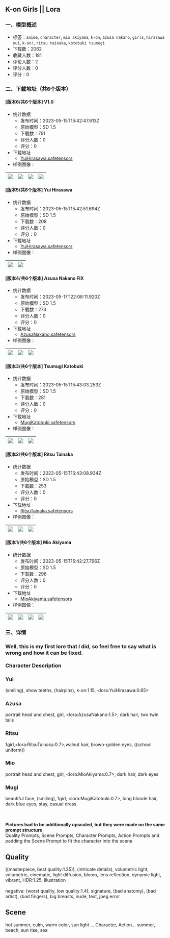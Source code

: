 ## K-on Girls || Lora 
### 一、模型概述

- 标签：`anime`, `character`, `mio akiyama`, `k-on`, `azusa nakano`, `girls`, `hirasawa yui`, `k-on!`, `ritsu tainaka`, `kotobuki tsumugi`
- 下载数：2062
- 收藏人数：181
- 评论人数：2
- 评分人数：0
- 评分：0

### 二、下载地址（共6个版本）

#### [版本6/共6个版本] V1.0

- 统计数据
  - 发布时间：2023-05-15T15:42:47.613Z
  - 原始模型：SD 1.5
  - 下载数：751
  - 评分人数：0
  - 评分：0
- 下载地址
  - [YuiHirasawa.safetensors](https://civitai.com/api/download/models/71308)
- 样例图像：

| <img src="https://image.civitai.com/xG1nkqKTMzGDvpLrqFT7WA/e2bcc19b-19c1-4832-bfa7-8ff507b15d05/width=450/796857.jpeg" /> | <img src="https://image.civitai.com/xG1nkqKTMzGDvpLrqFT7WA/8b0fd9a1-baaa-4a5b-9bf9-e117d0fc054c/width=450/796940.jpeg" /> | <img src="https://image.civitai.com/xG1nkqKTMzGDvpLrqFT7WA/e3456bf6-ac82-4897-bd40-7120176d0dce/width=450/796955.jpeg" /> | <img src="https://image.civitai.com/xG1nkqKTMzGDvpLrqFT7WA/e1963f4f-f5e1-4dc2-90de-d81f460da559/width=450/796964.jpeg" /> |
| ---- | ---- | ---- | ---- |

#### [版本5/共6个版本] Yui Hirasawa

- 统计数据
  - 发布时间：2023-05-15T15:42:51.694Z
  - 原始模型：SD 1.5
  - 下载数：208
  - 评分人数：0
  - 评分：0
- 下载地址
  - [YuiHirasawa.safetensors](https://civitai.com/api/download/models/71348)
- 样例图像：

| <img src="https://image.civitai.com/xG1nkqKTMzGDvpLrqFT7WA/1642f8ff-8c5c-45bf-a4b4-9df095784928/width=450/797223.jpeg" /> | <img src="https://image.civitai.com/xG1nkqKTMzGDvpLrqFT7WA/1df10f81-a51f-4a1f-ab45-652b653ba8e0/width=450/797224.jpeg" /> |
| ---- | ---- |

#### [版本4/共6个版本] Azusa Nakano FIX

- 统计数据
  - 发布时间：2023-05-17T22:08:11.920Z
  - 原始模型：SD 1.5
  - 下载数：273
  - 评分人数：0
  - 评分：0
- 下载地址
  - [AzusaNakano.safetensors](https://civitai.com/api/download/models/71391)
- 样例图像：

| <img src="https://image.civitai.com/xG1nkqKTMzGDvpLrqFT7WA/b4f85ef8-c9b1-4a1d-b945-70a40a6ca349/width=450/797408.jpeg" /> | <img src="https://image.civitai.com/xG1nkqKTMzGDvpLrqFT7WA/a390e8cd-862e-4d27-9212-071a13766a87/width=450/797409.jpeg" /> | <img src="https://image.civitai.com/xG1nkqKTMzGDvpLrqFT7WA/8b86ab88-6e5a-40e6-9ed4-7137e606dd18/width=450/797410.jpeg" /> |
| ---- | ---- | ---- |

#### [版本3/共6个版本] Tsumugi Katobuki

- 统计数据
  - 发布时间：2023-05-15T15:43:03.253Z
  - 原始模型：SD 1.5
  - 下载数：281
  - 评分人数：0
  - 评分：0
- 下载地址
  - [MugiKatobuki.safetensors](https://civitai.com/api/download/models/71393)
- 样例图像：

| <img src="https://image.civitai.com/xG1nkqKTMzGDvpLrqFT7WA/67903d25-75ed-41be-9081-d01408653365/width=450/797912.jpeg" /> | <img src="https://image.civitai.com/xG1nkqKTMzGDvpLrqFT7WA/30ba240d-1976-4f73-a9af-120a5917561c/width=450/797910.jpeg" /> | <img src="https://image.civitai.com/xG1nkqKTMzGDvpLrqFT7WA/ce706ed4-5524-49fc-b7f1-26921b0c0b98/width=450/797911.jpeg" /> |
| ---- | ---- | ---- |

#### [版本2/共6个版本] Ritsu Tainaka

- 统计数据
  - 发布时间：2023-05-15T15:43:08.934Z
  - 原始模型：SD 1.5
  - 下载数：253
  - 评分人数：0
  - 评分：0
- 下载地址
  - [RitsuTainaka.safetensors](https://civitai.com/api/download/models/71437)
- 样例图像：

| <img src="https://image.civitai.com/xG1nkqKTMzGDvpLrqFT7WA/3cedfe2c-85b4-4350-945f-69a70e749466/width=450/797921.jpeg" /> | <img src="https://image.civitai.com/xG1nkqKTMzGDvpLrqFT7WA/261fdb8b-d928-413e-8bbf-dc027a3e5c7c/width=450/797920.jpeg" /> | <img src="https://image.civitai.com/xG1nkqKTMzGDvpLrqFT7WA/353eb2cb-e411-43bf-bd2c-5d52a846db9c/width=450/797922.jpeg" /> |
| ---- | ---- | ---- |

#### [版本1/共6个版本] Mio Akiyama

- 统计数据
  - 发布时间：2023-05-15T15:42:27.796Z
  - 原始模型：SD 1.5
  - 下载数：296
  - 评分人数：0
  - 评分：0
- 下载地址
  - [MioAkiyama.safetensors](https://civitai.com/api/download/models/71450)
- 样例图像：

| <img src="https://image.civitai.com/xG1nkqKTMzGDvpLrqFT7WA/c0328d55-45ef-4fe9-8804-b8af07399d40/width=450/798090.jpeg" /> | <img src="https://image.civitai.com/xG1nkqKTMzGDvpLrqFT7WA/24e6e210-7dda-4c0c-b20d-648348baff17/width=450/798093.jpeg" /> | <img src="https://image.civitai.com/xG1nkqKTMzGDvpLrqFT7WA/f8a4f813-cce0-496f-8633-72fab148f76f/width=450/798092.jpeg" /> | <img src="https://image.civitai.com/xG1nkqKTMzGDvpLrqFT7WA/58c77fb1-6c9b-445f-8f20-d93fc89fa755/width=450/798091.jpeg" /> |
| ---- | ---- | ---- | ---- |


### 三、详情
<h3>Well, this is my first lore that I did, so feel free to say what is wrong and how it can be fixed.<br /><br />Character Description</h3><h3>Yui</h3><p>(smiling), show teeths, (hairpins), k-on:1.15, &lt;lora:YuiHirasawa:0.65&gt;</p><h3>Azusa</h3><p>portrait head and chest, girl, &lt;lora:AzusaNakano:1.5&gt;, dark hair, two twin tails</p><h3>Ritsu</h3><p>1girl,&lt;lora:RitsuTainaka:0.7&gt;,walnut hair, brown-golden eyes, ((school uniform))</p><h3>Mio</h3><p>portrait head and chest, girl, &lt;lora:MioAkiyama:0.7&gt;, dark hair, dark eyes</p><h3>Mugi</h3><p>beautiful face, (smiling), 1girl, &lt;lora:MugiKatobuki:0.7&gt;, long blonde hair, dark blue eyes, stay, casual dress<br /><br /><br /></p><p><strong>Pictures had to be additionally upscaled, but they were made on the same prompt structure</strong><br />Quality Prompts, Scene Prompts, Character Prompts, Action Prompts and padding the Scene Prompt to fit the character into the scene</p><h2>Quality</h2><p>((masterpiece, best quality:1.35)), (intricate details), volumetric light, volumetric, cinematic, light diffusion, bloom, lens reflection, dynamic light, vibrant, HDR:1.25, illustration<br /><br />negative: (worst quality, low quality:1.4), signature, (bad anatomy), (bad artist), (bad fingers), big breasts, nude, text, jpeg error</p><h2>Scene</h2><p>hot summer, culm, warm color, sun light ....Character, Action... summer, beach, sun rise, sea</p><h2></h2>